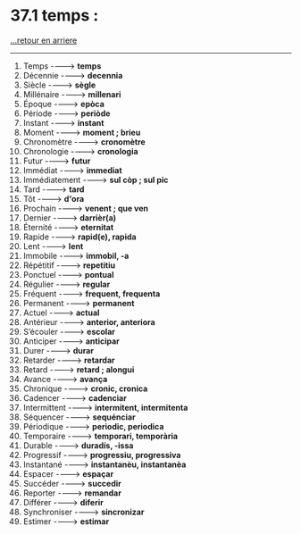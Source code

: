 # 37.1 temps : 

[...retour en arriere](../../../menu_fiches.md)

---

1. Temps  ----> **temps**
2. Décennie  ----> **decennia**
3. Siècle  ----> **sègle**
4. Millénaire  ----> **millenari**
5. Époque  ----> **epòca**
6. Période  ----> **periòde**
7. Instant  ----> **instant**
8. Moment  ----> **moment ; brieu**
9. Chronomètre  ----> **cronomètre**
10. Chronologie  ----> **cronologia**
11. Futur  ----> **futur**
12. Immédiat  ----> **immediat**
13. Immédiatement ----> **sul còp ; sul pic**
14. Tard  ----> **tard**
15. Tôt  ----> **d'ora**
16. Prochain  ----> **venent ; que ven**
17. Dernier  ----> **darrièr(a)**
18. Éternité  ----> **eternitat**
19. Rapide  ----> **rapid(e), rapida**
20. Lent  ----> **lent**
21. Immobile  ----> **immobil, -a**
22. Répétitif  ----> **repetitiu**
23. Ponctuel  ----> **pontual**
24. Régulier  ----> **regular**
25. Fréquent  ----> **frequent, frequenta**
26. Permanent  ----> **permanent**
27. Actuel  ----> **actual**
28. Antérieur  ----> **anterior, anteriora**
29. S’écouler  ----> **escolar**
30. Anticiper  ----> **anticipar**
31. Durer ----> **durar**
32. Retarder  ----> **retardar**
33. Retard ----> **retard ; alongui**
34. Avance  ----> **avança**
35. Chronique  ----> **cronic, cronica**
36. Cadencer  ----> **cadenciar**
37. Intermittent  ----> **intermitent, intermitenta**
38. Séquencer  ----> **sequénciar**
39. Périodique  ----> **periodic, periodica**
40. Temporaire  ----> **temporari, temporària**
41. Durable  ----> **duradís, -issa**
42. Progressif  ----> **progressiu, progressiva**
43. Instantané  ----> **instantanèu, instantanèa**
44. Espacer  ----> **espaçar**
45. Succéder  ----> **succedir**
46. Reporter  ----> **remandar**
47. Différer  ----> **diferir**
48. Synchroniser  ----> **sincronizar**
49. Estimer  ----> **estimar**